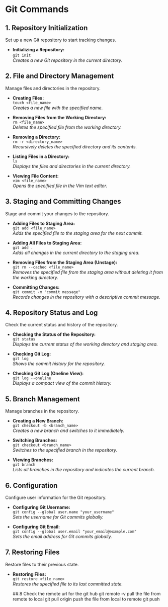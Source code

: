 # **Git Commands**

## **1. Repository Initialization**
Set up a new Git repository to start tracking changes.

- **Initializing a Repository:**  
  `git init`  
  *Creates a new Git repository in the current directory.*

## **2. File and Directory Management**
Manage files and directories in the repository.

- **Creating Files:**  
  `touch <file_name>`  
  *Creates a new file with the specified name.*

- **Removing Files from the Working Directory:**  
  `rm <file_name>`  
  *Deletes the specified file from the working directory.*

- **Removing a Directory:**  
  `rm -r <directory_name>`  
  *Recursively deletes the specified directory and its contents.*

- **Listing Files in a Directory:**  
  `ls`  
  *Displays the files and directories in the current directory.*

- **Viewing File Content:**  
  `vim <file_name>`  
  *Opens the specified file in the Vim text editor.*

## **3. Staging and Committing Changes**
Stage and commit your changes to the repository.

- **Adding Files to Staging Area:**  
  `git add <file_name>`  
  *Adds the specified file to the staging area for the next commit.*

- **Adding All Files to Staging Area:**  
  `git add .`  
  *Adds all changes in the current directory to the staging area.*

- **Removing Files from the Staging Area (Unstage):**  
  `git rm --cached <file_name>`  
  *Removes the specified file from the staging area without deleting it from the working directory.*

- **Committing Changes:**  
  `git commit -m "commit message"`  
  *Records changes in the repository with a descriptive commit message.*

## **4. Repository Status and Log**
Check the current status and history of the repository.

- **Checking the Status of the Repository:**  
  `git status`  
  *Displays the current status of the working directory and staging area.*

- **Checking Git Log:**  
  `git log`  
  *Shows the commit history for the repository.*

- **Checking Git Log (Oneline View):**  
  `git log --oneline`  
  *Displays a compact view of the commit history.*

## **5. Branch Management**
Manage branches in the repository.

- **Creating a New Branch:**  
  `git checkout -b <branch_name>`  
  *Creates a new branch and switches to it immediately.*

- **Switching Branches:**  
  `git checkout <branch_name>`  
  *Switches to the specified branch in the repository.*

- **Viewing Branches:**  
  `git branch`  
  *Lists all branches in the repository and indicates the current branch.*

## **6. Configuration**
Configure user information for the Git repository.

- **Configuring Git Username:**  
  `git config --global user.name "your_username"`  
  *Sets the username for Git commits globally.*

- **Configuring Git Email:**  
  `git config --global user.email "your_email@example.com"`  
  *Sets the email address for Git commits globally.*

## **7. Restoring Files**
Restore files to their previous state.

- **Restoring Files:**  
  `git restore <file_name>`  
  *Restores the specified file to its last committed state.*


  ##.8 Check the remote url for the git hub
    git remote -v
  pull the file from remote to local
    git pull origin <branchname>
    push the file from local to remote
    git push
